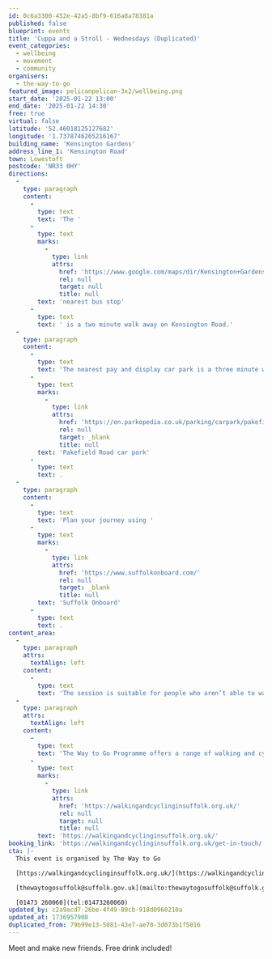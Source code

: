 ```yaml
---
id: 0c6a3300-452e-42a5-8bf9-616a8a78381a
published: false
blueprint: events
title: 'Cuppa and a Stroll - Wednesdays (Duplicated)'
event_categories:
  - wellbeing
  - movement
  - community
organisers:
  - the-way-to-go
featured_image: pelicanpelican-3x2/wellbeing.png
start_date: '2025-01-22 13:00'
end_date: '2025-01-22 14:30'
free: true
virtual: false
latitude: '52.46018125127682'
longitude: '1.7378746265216167'
building_name: 'Kensington Gardens'
address_line_1: 'Kensington Road'
town: Lowestoft
postcode: 'NR33 0HY'
directions:
  -
    type: paragraph
    content:
      -
        type: text
        text: 'The '
      -
        type: text
        marks:
          -
            type: link
            attrs:
              href: 'https://www.google.com/maps/dir/Kensington+Gardens,+Kensington+Road,+Lowestoft/Kensington+Road,+Lowestoft+NR33+0DF/@52.4597228,1.7372203,17z/data=!3m1!4b1!4m14!4m13!1m5!1m1!1s0x47da1b2d959959b1:0x1687128b866bf8dc!2m2!1d1.7407801!2d52.4601959!1m5!1m1!1s0x47da1a48b633310f:0x14471a920355260!2m2!1d1.739339!2d52.459942!3e2?entry=ttu&g_ep=EgoyMDI1MDExMC4wIKXMDSoASAFQAw%3D%3D'
              rel: null
              target: null
              title: null
        text: 'nearest bus stop'
      -
        type: text
        text: ' is a two minute walk away on Kensington Road.'
  -
    type: paragraph
    content:
      -
        type: text
        text: 'The nearest pay and display car park is a three minute walk away at '
      -
        type: text
        marks:
          -
            type: link
            attrs:
              href: 'https://en.parkopedia.co.uk/parking/carpark/pakefield_road/nr33/east_suffolk/?arriving=202501151630&leaving=202501151830'
              rel: null
              target: _blank
              title: null
        text: 'Pakefield Road car park'
      -
        type: text
        text: .
  -
    type: paragraph
    content:
      -
        type: text
        text: 'Plan your journey using '
      -
        type: text
        marks:
          -
            type: link
            attrs:
              href: 'https://www.suffolkonboard.com/'
              rel: null
              target: _blank
              title: null
        text: 'Suffolk Onboard'
      -
        type: text
        text: .
content_area:
  -
    type: paragraph
    attrs:
      textAlign: left
    content:
      -
        type: text
        text: 'The session is suitable for people who aren’t able to walk easily. We’ll work up to a half mile walk slowly over a number of sessions and each location offers lots of seating.'
  -
    type: paragraph
    attrs:
      textAlign: left
    content:
      -
        type: text
        text: 'The Way to Go Programme offers a range of walking and cycling groups, which meet regularly in Ipswich and Lowestoft. You can find out more by visiting their website - '
      -
        type: text
        marks:
          -
            type: link
            attrs:
              href: 'https://walkingandcyclinginsuffolk.org.uk/'
              rel: null
              target: null
              title: null
        text: 'https://walkingandcyclinginsuffolk.org.uk/'
booking_link: 'https://walkingandcyclinginsuffolk.org.uk/get-in-touch/'
cta: |-
  This event is organised by The Way to Go 

  [https://walkingandcyclinginsuffolk.org.uk/](https://walkingandcyclinginsuffolk.org.uk/)

  [thewaytogosuffolk@suffolk.gov.uk](mailto:thewaytogosuffolk@suffolk.gov.uk)

  [01473 260060](tel:01473260060)
updated_by: c2a9acd7-26be-4f49-89cb-918d0960210a
updated_at: 1736957908
duplicated_from: 79b99e13-5081-43e7-ae70-3d073b1f5016
---
```

Meet and make new friends. Free drink included!